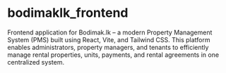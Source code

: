 # bodimaklk_frontend
Frontend application for Bodimak.lk – a modern Property Management System (PMS) built using React, Vite, and Tailwind CSS. This platform enables administrators, property managers, and tenants to efficiently manage rental properties, units, payments, and rental agreements in one centralized system.
